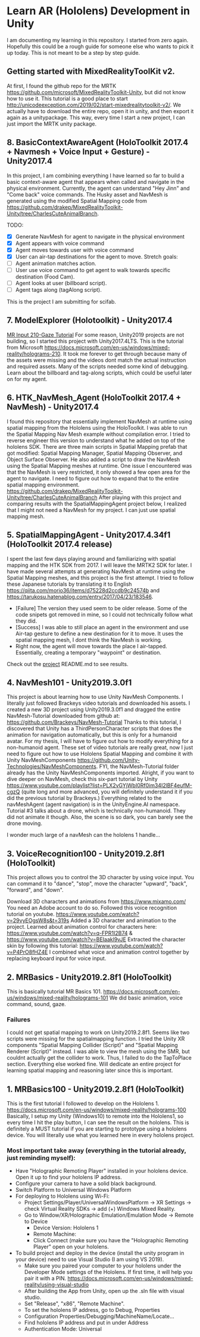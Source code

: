 # Learn AR (Hololens) Development in Unity
I am documenting my learning in this repository. I started from zero again. Hopefully this could be a rough guide for someone else who wants to pick it up today. This is not meant to be a step by step guide. 

## Getting started with MixedRealityToolKit v2.
At first, I found the github repo for the MRTK https://github.com/microsoft/MixedRealityToolkit-Unity, but did not know how to use it. This tutorial is a good place to start http://unicodeexception.com/2019/02/start-mixedrealitytoolkit-v2/. We actually have to download the entire repo, open it in unity, and then export it again as a unitypackage. This way, every time I start a new project, I can just import the MRTK unity package. 

## 8. BasicContextAwareAgent (HoloToolkit 2017.4 + Navmesh + Voice Input + Gesture) - Unity2017.4
In this project, I am combining everything I have learned so far to build a basic context-aware agent that appears when called and navigate in the physical environment. Currently, the agent can understand "Hey Jinn" and "Come back" voice commands. The Husky asset and  NavMesh is generated using the modified Spatial Mapping code from https://github.com/drakep/MixedRealityToolkit-Unity/tree/CharlesCuteAnimalBranch. 

TODO:
- [X] Generate NavMesh for agent to navigate in the physical environment
- [X] Agent appears with voice command
- [X] Agent moves towards user with voice command
- [X] User can air-tap destinations for the agent to move.
Stretch goals:
- [ ] Agent animation matches action.
- [ ] User use voice command to get agent to walk towards specific destination (Food Cam).
- [ ] Agent looks at user (billboard script).
- [ ] Agent tags along (tagAlong script).

This is the project I am submitting for scifab. 


## 7. ModelExplorer (Holotoolkit) - Unity2017.4
[MR Input 210-Gaze Tutorial](https://docs.microsoft.com/en-us/windows/mixed-reality/holograms-210) For some reason, Unity2019 projects are not building, so I started this project with Unity2017.4LTS. This is the tutorial from Microsoft https://docs.microsoft.com/en-us/windows/mixed-reality/holograms-210. It took me forever to get through because many of the assets were missing and the videos dont match the actual instruction and required assets. Many of the scripts needed some kind of debugging. Learn about the billboard and tag-along scripts, which could be useful later on for my agent.


## 6. HTK_NavMesh_Agent (HoloToolkit 2017.4 + NavMesh) - Unity2017.4
I found this repository that essentially implement NavMesh at runtime using spatial mapping from the Hololens using the HoloToolkit.
I was able to run the Spatial Mapping Nav Mesh example without compilation error. I tried to reverse engineer this version to understand what he added on top of the hololens SDK. There are three main scripts in Spatial Mapping prefab that got modified: Spatial Mapping Manager, Spatial Mapping Observer, and Object Surface Observer. He also added a script to draw the NavMesh using the Spatial Mapping meshes at runtime. One issue I encountered was that the NavMesh is very restricted, it only showed a few open area for the agent to navigate. I need to figure out how to expand that to the entire spatial mapping environment. 
https://github.com/drakep/MixedRealityToolkit-Unity/tree/CharlesCuteAnimalBranch
After playing with this project and comparing results with the SpatialMappingAgent project below, I realized that I might not need a NavMesh for my project. I can just use spatial mapping mesh.


## 5. SpatialMappingAgent - Unity2017.4.34f1 (HoloToolkit 2017.4 release)
I spent the last few days playing around and familiarizing with spatial mapping and the HTK SDK from 2017. I will leave the MRTK2 SDK for later. I have made several attempts at generating NavMesh at runtime using the Spatial Mapping meshes, and this project is the first attempt. I tried to follow these Japanese tutorials by translating it to English https://qiita.com/morio36/items/d75228d2ccdb9c24574b and https://tarukosu.hatenablog.com/entry/2017/04/23/183546. 
- [Failure] The version they used seem to be older release. Some of the code snipets got removed in mine, so I could not technically follow what they did.
- [Success] I was able to still place an agent in the environment and use Air-tap gesture to define a new destination for it to move.
It uses the spatial mapping mesh, I dont think the NavMesh is working.
- Right now, the agent will move towards the place I air-tapped. Essentially, creating a temporary "waypoint" or destination.

 Check out the [project](https://github.com/helenchg/LearnHololensDevUnity/tree/master/SpatialMappingAgent) README.md to see results.


## 4. NavMesh101 - Unity2019.3.0f1
This project is about learning how to use Unity NavMesh Components. I literally just followed Brackeys video tutorials and downloaded his assets. I created a new 3D project using Unity2019.3.0f1 and dragged the entire NavMesh-Tutorial downloaded from github at: https://github.com/Brackeys/NavMesh-Tutorial
Thanks to this tutorial, I discovered that Unity has a ThirdPersonCharacter scripts that does the animation for navigation automatically, but this is only for a humanoid avatar. For my thesis, I will have to figure out how to modify everything for a non-humanoid agent. These set of video tutorials are really great, now I just need to figure out how to use Hololens Spatial Mapping and combine it with Unity NavMeshComponents https://github.com/Unity-Technologies/NavMeshComponents. FYI, the NavMesh-Tutorial folder already has the Unity NavMeshComponents imported.
Alright, if you want to dive deeper on NavMesh, check this six-part tutorial by Unity https://www.youtube.com/playlist?list=PLX2vGYjWbI0Rf0im34I2lBF4eufM-cgzQ (quite long and more advanced, you will definitely understand it if you did the previous tutorial by Brackeys.) Everything related to the navMeshAgent (agent navigation) is in the UnityEngine.AI namespace. Tutorial #3 talks about a drone, which is technically non-humanoid. They did not animate it though. Also, the scene is so dark, you can barely see the drone moving.

I wonder much large of a navMesh can the hololens 1 handle...

## 3. VoiceRecognition100 - Unity2019.2.8f1 (HoloToolkit)
This project allows you to control the 3D character by using voice input. You can command it to "dance", "stop", move the character "upward", "back", "forward", and "down".

Download 3D characters and animations from https://www.mixamo.com/ You need an Adobe account to do so.
Followed this voice recognition tutorial on youtube. https://www.youtube.com/watch?v=29vyEOgsW8s&t=319s
Added a 3D character and animation to the project. Learned about animation control for characters here: https://www.youtube.com/watch?v=q-FPR1I2B74 & https://www.youtube.com/watch?v=BEIaakl9vJE
Extracted the character skin by following this tutorial: https://www.youtube.com/watch?v=P4PrO8fHZ4E 
I combined what voice and animation control together by replacing keyboard input for voice input.

  
## 2. MRBasics - Unity2019.2.8f1 (HoloToolkit)
This is basically tutorial MR Basics 101. https://docs.microsoft.com/en-us/windows/mixed-reality/holograms-101
We did basic animation, voice command, sound, gaze. 

### Failures
I could not get spatial mapping to work on Unity2019.2.8f1. Seems like two scripts were missing for the spatialmapping function. I tried the Unity XR components "Spatial Mapping Collider (Script)" and "Spatial Mapping Renderer (Script)" instead. I was able to view the mesh using the SMR, but couldnt actually get the collider to work. Thus, I failed to do the TapToPlace section. Everything else worked fine. Will dedicate an entire project for learning spatial mapping and reasoning later since this is important.


## 1. MRBasics100 - Unity2019.2.8f1 (HoloToolkit)
This is the first tutorial I followed to develop on the Hololens 1. https://docs.microsoft.com/en-us/windows/mixed-reality/holograms-100
Basically, I setup my Unity (Windows10) to remote into the Hololens1, so every time I hit the play button, I can see the result on the hololens. This is definitely a MUST tutorial if you are starting to prototype using a hololens device. You will literally use what you learned here in every hololens project.

### Most important take away (everything in the tutorial already, just reminding myself):
- Have "Holographic Remoting Player" installed in your hololens device. Open it up to find your hololens IP address.
- Configure your camera to have a solid black background.
- Switch Platform to Universal Windows Platform
- For deploying to Hololens using Wi-Fi:
  - Project Settings/Player/UniversalWindowsPlatform -> XR Settings -> check Virtual Reality SDKs -> add (+) Windows Mixed Reality.
  - Go to Window/XR/Holographic Emulation/Emulation Mode -> Remote to Device
    - Device Version: Hololens 1
    - Remote Machine: <Hololens IP Address>
    - Click Connect (make sure you have the "Holographic Remoting Player" open on your hololens.
- To build project and deploy in the device (install the unity program in your device) need to use Visual Studio (I am using VS 2019).
  - Make sure you paired your computer to your hololens under the Developer Mode settings of the Hololens. If first time, it will help you pair it with a PIN. https://docs.microsoft.com/en-us/windows/mixed-reality/using-visual-studio
  - After building the App from Unity, open up the .sln file with visual studio.
  - Set "Release", "x86", "Remote Machine".
  - To set the hololens IP address, go to Debug, <Project name> Properties
  - Configuration Properties/Debugging/MachineName/Locate…
  - Find hololens IP address and put in under Address
  - Authentication Mode: Universal
